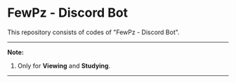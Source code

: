 # FewPz - Discord Bot
This repository consists of codes of "FewPz - Discord Bot".


_____

<b>Note:</b>
<ol>
  <li>Only for <b>Viewing</b> and <b>Studying</b>.</li>
</ol>

_____
